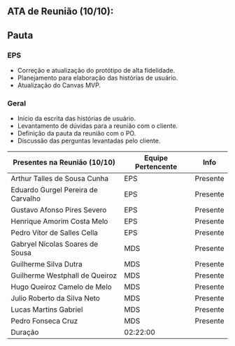 ## ATA de Reunião (10/10):

## Pauta

### EPS

- Correção e atualização do protótipo de alta fidelidade.
- Planejamento para elaboração das histórias de usuário.
- Atualização do Canvas MVP.

### Geral

- Início da escrita das histórias de usuário.
- Levantamento de dúvidas para a reunião com o cliente.
- Definição da pauta da reunião com o PO.
- Discussão das perguntas levantadas pelo cliente.

| <b>Presentes na Reunião (10/10)</b> | <b>Equipe Pertencente</b> | <b>Info</b> |
| ----------------------------------- | ------------------------- | ----------- |
| Arthur Talles de Sousa Cunha        | EPS                       | Presente    |
| Eduardo Gurgel Pereira de Carvalho  | EPS                       | Presente    |
| Gustavo Afonso Pires Severo         | EPS                       | Presente    |
| Henrique Amorim Costa Melo          | EPS                       | Presente    |
| Pedro Vítor de Salles Cella         | EPS                       | Presente    |
| Gabryel Nícolas Soares de Sousa     | MDS                       | Presente    |
| Guilherme Silva Dutra               | MDS                       | Presente    |
| Guilherme Westphall de Queiroz      | MDS                       | Presente    |
| Hugo Queiroz Camelo de Melo         | MDS                       | Presente    |
| Julio Roberto da Silva Neto         | MDS                       | Presente    |
| Lucas Martins Gabriel               | MDS                       | Presente    |
| Pedro Fonseca Cruz                  | MDS                       | Presente    |
| Duração                             | 02:22:00                  |             |
